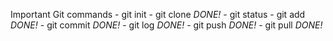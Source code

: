 Important Git commands
        - git init
        - git clone
               *DONE!*
        - git status
        - git add
               *DONE!*
        - git commit
               *DONE!*
        - git log
               *DONE!*
        - git push
               *DONE!*
        - git pull
               *DONE!*


